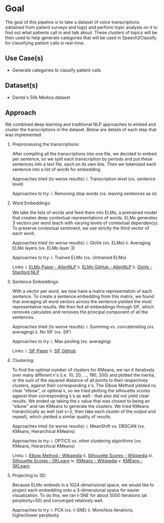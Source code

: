 # Goal
The goal of this pipeline is to take a dataset of voice transcriptions (obtained from patient surveys and logs) and perform topic analysis on it to find out what patients call in and talk about. These clusters of topics will be then used to help generate categories that will be used in Speech2Classify for classifying patient calls in real-time.

## Use Case(s)
 * Generate categories to classify patient calls

## Dataset(s)
 * Danita's 50k Medica dataset

## Approach
We combined deep learning and traditional NLP approaches to embed and cluster the transcriptions in the dataset. Below are details of each step that was implemented:

 1. Preprocessing the transcriptions:

    After compiling all the transcriptions into one file, we decided to embed per sentence, so we split each transcription by periods and put these sentences into a text file, each on its own line. Then we tokenized each sentence into a list of words for embedding.

    Approaches tried (to worse results):
     i. Transcription level (vs. sentence level)

    Approaches to try:
     i. Removing stop words (vs. leaving sentences as is)

 2. Word Embeddings:

    We take the lists of words and feed them into ELMo, a pretrained model that creates deep contextual representations of words. ELMo generates 3 vectors per word (each with varying levels of contextual dependency). To preserve contextual sentiment, we use strictly the third vector of each word.

    Approaches tried (to worse results):
     i.   GloVe (vs. ELMo)
     ii.  Averaging ELMo layers (vs. ELMo layer 3)

    Approaches to try:
     i. Trained ELMo (vs. Untrained ELMo)

    Links:
     i.  [ELMo Paper - AllenNLP](https://arxiv.org/pdf/1802.05365.pdf)
     ii. [ELMo GitHub - AllenNLP](https://github.com/allenai/allennlp/blob/master/tutorials/how_to/elmo.md)
     ii. [GloVe - Stanford NLP](https://nlp.stanford.edu/projects/glove/)

 3. Sentence Embeddings:

    With a vector per word, we now have a matrix representation of each sentence. To create a sentence embedding from this matrix, we found that averaging all word vectors across the sentence yielded the most representative results. We then fed all embeddings through SIF, which removes calculates and removes the principal component of all the sentences.

    Approaches tried (to worse results):
     i.  Summing vs. concatenating (vs. averaging)
     ii. No SIF (vs. SIF)

    Approaches to try:
     i.  Max pooling (vs. averaging)

    Links:
     i.  [SIF Paper](https://openreview.net/pdf?id=SyK00v5xx)
     ii. [SIF GitHub](https://github.com/PrincetonML/SIF)

 4. Clustering:

    To find the optimal number of clusters for KMeans, we ran it iteratively over many different `k`'s (i.e. 10, 20, ..., 190, 200) and plotted the inertia, or the sum of the squared distance of all points to their respectivey clusters, against their corresponding `k`'s. The Elbow Method yielded no clear "elbow", or optimal `k`, so we tried plotting the silhouette scores against their corresponding `k`'s as well - that also did not yield clear results. We ended up taking the `k` value that was closest to being an "elbow" and ran KMeans to generate the clusters. We tried KMeans hierarchically as well (set `k`=2, then take each cluster of the output and repeat), which yielded a similar quality of results.

    Approaches tried (to worse results):
     i. MeanShift vs. DBSCAN (vs. KMeans, Hierarchical KMeans)

    Approaches to try:
     i. OPTICS vs. other clustering algorithms (vs. KMeans, Hierarchical KMeans)

    Links:
     i.   [Elbow Method - Wikipedia](https://en.wikipedia.org/wiki/Elbow_method_(clustering))
     ii.  [Silhouette Scores - Wikipedia](https://en.wikipedia.org/wiki/Silhouette_(clustering))
     iii. [Silhouette Scores - SKLearn](http://scikit-learn.org/stable/modules/generated/sklearn.metrics.silhouette_score.html)
     iv.  [KMeans - Wikipedia](https://en.wikipedia.org/wiki/K-means_clustering)
     v.   [KMEans - SKLearn](http://scikit-learn.org/stable/modules/generated/sklearn.cluster.KMeans.html)

 5. Projecting to 3D:

    Because ELMo embeds in a 1024-dimensional space, we would like to project each embedding onto a 3-dimensional space for easier visualization. To do this, we ran t-SNE for about 5000 iterations (at perplexity=50) and converged relatively well.

    Approaches to try:
     i.  PCA (vs. t-SNE)
     ii. More/less iterations, higher/lower perplexity
